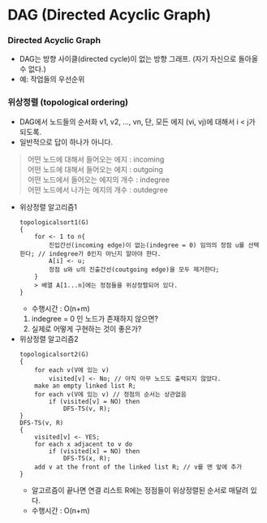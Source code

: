 # DAG (Directed Acyclic Graph)

### Directed Acyclic Graph
- DAG는 방향 사이클(directed cycle)이 없는 방향 그래프. (자기 자신으로 돌아올 수 없다.)
- 예: 작업들의 우선순위
### 위상정렬 (topological ordering)
- DAG에서 노드들의 순서화 v1, v2, ..., vn, 단, 모든 에지 (vi, vj)에 대해서 i < j가 되도록.
- 일반적으로 답이 하나가 아니다.
> 어떤 노드에 대해서 들어오는 에지 : incoming<br>
> 어떤 노드에 대해서 들어오는 에지 : outgoing<br>
> 어떤 노드에서 들어오는 에지의 개수 : indegree<br>
> 어떤 노드에서 나가는 에지의 개수 : outdegree<br>
- 위상정렬 알고리즘1
    ```
    topologicalsort1(G)
    {
        for <- 1 to n{
            진입간선(incoming edge)이 없는(indegree = 0) 임의의 정점 u를 선택한다; // indegree가 0인지 아닌지 알아야 한다.
            A[i] <- u;
            정점 u와 u의 진출간선(coutgoing edge)을 모두 제거한다;
        }
        > 배열 A[1...n]에는 정점들을 위상정렬되어 있다.
    }
    ```
    - 수행시간 : O(n+m)
    1. indegree = 0 인 노드가 존재하지 않으면?
    2. 실제로 어떻게 구현하는 것이 좋은가?
- 위상정렬 알고리즘2
    ```
    topologicalsort2(G)
    {
        for each v(V에 있는 v)
            visited[v] <- No; // 아직 아무 노드도 출력되지 않았다.
        make an empty linked list R;
        for each v(V에 있는 v) // 정점의 순서는 상관없음
            if (visited[v] = NO) then
                DFS-TS(v, R);
    }
    DFS-TS(v, R)
    {
        visited[v] <- YES;
        for each x adjacent to v do
            if (visited[x] = NO) then
                DFS-TS(x, R);
        add v at the front of the linked list R; // v를 맨 앞에 추가
    }
    ```
    - 알고르즘이 끝나면 연결 리스트 R에는 정점들이 위상정렬된 순서로 매달려 있다.
    - 수행시간 : O(n+m)